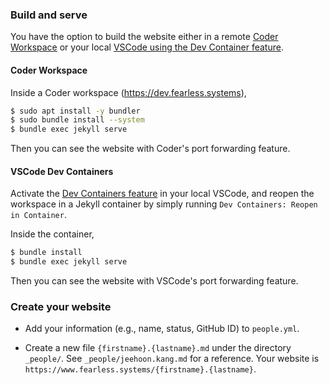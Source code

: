### Build and serve

You have the option to build the website either in a remote [Coder Workspace](#coder-workspace) or your local [VSCode using the Dev Container feature](#vscode-dev-containers).

#### Coder Workspace

Inside a Coder workspace (<https://dev.fearless.systems>),

```bash
$ sudo apt install -y bundler
$ sudo bundle install --system
$ bundle exec jekyll serve
```

Then you can see the website with Coder's port forwarding feature.

#### VSCode Dev Containers

Activate the [Dev Containers feature](https://code.visualstudio.com/docs/devcontainers/containers#_getting-started) in your local VSCode, and reopen the workspace in a Jekyll container by simply running `Dev Containers: Reopen in Container`.

Inside the container,

```bash
$ bundle install
$ bundle exec jekyll serve
```

Then you can see the website with VSCode's port forwarding feature.

### Create your website

- Add your information (e.g., name, status, GitHub ID) to `people.yml`.

- Create a new file `{firstname}.{lastname}.md` under the directory `_people/`. See `_people/jeehoon.kang.md` for a reference.
  Your website is `https://www.fearless.systems/{firstname}.{lastname}`.
